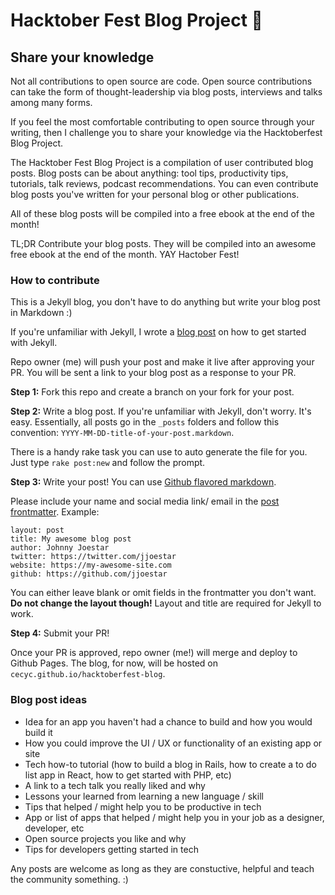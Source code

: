 # Hacktober Fest Blog Project 🎃

## Share your knowledge

Not all contributions to open source are code. Open source contributions can take the form of thought-leadership via blog posts, interviews and talks among many forms.

If you feel the most comfortable contributing to open source through your writing, then I challenge you to share your knowledge via the Hacktoberfest Blog Project.

The Hacktober Fest Blog Project is a compilation of user contributed blog posts. Blog posts can be about anything: tool tips, productivity tips, tutorials, talk reviews, podcast recommendations. You can even contribute blog posts you've written for your personal blog or other publications.

All of these blog posts will be compiled into a free ebook at the end of the month!

TL;DR Contribute your blog posts. They will be compiled into an awesome free ebook at the end of the month. YAY Hactober Fest!

### How to contribute

This is a Jekyll blog, you don't have to do anything but write your blog post in Markdown :)

If you're unfamiliar with Jekyll, I wrote a [blog post](http://cecycorrea.com/development/2017/02/06/getting-started-with-jekyll.html) on how to get started with Jekyll.

Repo owner (me) will push your post and make it live after approving your PR. You will be sent a link to your blog post as a response to your PR.

**Step 1:** Fork this repo and create a branch on your fork for your post.

**Step 2:** Write a blog post. If you're unfamiliar with Jekyll, don't worry. It's easy. Essentially, all posts go in the `_posts` folders and follow this convention: `YYYY-MM-DD-title-of-your-post.markdown`.

There is a handy rake task you can use to auto generate the file for you. Just type `rake post:new` and follow the prompt.

**Step 3:** Write your post! You can use [Github flavored markdown](https://guides.github.com/features/mastering-markdown/).

Please include your name and social media link/ email in the [post frontmatter](https://jekyllrb.com/docs/frontmatter/). Example:

```
layout: post
title: My awesome blog post
author: Johnny Joestar
twitter: https://twitter.com/jjoestar
website: https://my-awesome-site.com
github: https://github.com/jjoestar
```

You can either leave blank or omit fields in the frontmatter you don't want. **Do not change the layout though!** Layout and title are required for Jekyll to work.

**Step 4:** Submit your PR!

Once your PR is approved, repo owner (me!) will merge and deploy to Github Pages. The blog, for now, will be hosted on `cecyc.github.io/hacktoberfest-blog`.

### Blog post ideas

* Idea for an app you haven't had a chance to build and how you would build it
* How you could improve the UI / UX or functionality of an existing app or site
* Tech how-to tutorial (how to build a blog in Rails, how to create a to do list app in React, how to get started with PHP, etc)
* A link to a tech talk you really liked and why
* Lessons your learned from learning a new language / skill
* Tips that helped / might help you to be productive in tech
* App or list of apps that helped / might help you in your job as a designer, developer, etc
* Open source projects you like and why
* Tips for developers getting started in tech

Any posts are welcome as long as they are constuctive, helpful and teach the community something. :)
